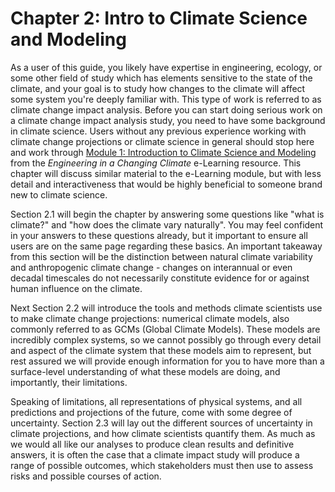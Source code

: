 # Chapter 2: Intro to Climate Science and Modeling

As a user of this guide, you likely have expertise in engineering, ecology, or some other field of study which has elements sensitive to the state of the climate, and your goal is to study how changes to the climate will affect some system you're deeply familiar with. This type of work is referred to as climate change impact analysis. Before you can start doing serious work on a climate change impact analysis study, you need to have some background in climate science. Users without any previous experience working with climate change projections or climate science in general should stop here and work through [Module 1: Introduction to Climate Science and Modeling](https://edtech.engineering.utoronto.ca/subproject/introduction-climate-science-and-modeling) from the *Engineering in a Changing Climate* e-Learning resource. This chapter will discuss similar material to the e-Learning module, but with less detail and interactiveness that would be highly beneficial to someone brand new to climate science.

Section 2.1 will begin the chapter by answering some questions like "what is climate?" and "how does the climate vary naturally". You may feel confident in your answers to these questions already, but it important to ensure all users are on the same page regarding these basics. An important takeaway from this section will be the distinction between natural climate variability and anthropogenic climate change - changes on interannual or even decadal timescales do not necessarily constitute evidence for or against human influence on the climate.

Next Section 2.2 will introduce the tools and methods climate scientists use to make climate change projections: numerical climate models, also commonly referred to as GCMs (Global Climate Models). These models are incredibly complex systems, so we cannot possibly go through every detail and aspect of the climate system that these models aim to represent, but rest assured we will provide enough information for you to have more than a surface-level understanding of what these models are doing, and importantly, their limitations.

Speaking of limitations, all representations of physical systems, and all predictions and projections of the future, come with some degree of uncertainty. Section 2.3 will lay out the different sources of uncertainty in climate projections, and how climate scientists quantify them. As much as we would all like our analyses to produce clean results and definitive answers, it is often the case that a climate impact study will produce a range of possible outcomes, which stakeholders must then use to assess risks and possible courses of action.